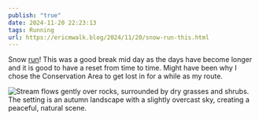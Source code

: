 ```yaml
---
publish: "true"
date: 2024-11-20 22:23:13
tags: Running
url: https://ericmwalk.blog/2024/11/20/snow-run-this.html
---
```


Snow [run](https://strava.com/activities/12947905285)! This was a good break mid day as the days have become longer and it is good to have a reset from time to time. Might have been why I chose the Conservation Area to get lost in for a while as my route.

![Stream flows gently over rocks, surrounded by dry grasses and shrubs. The setting is an autumn landscape with a slightly overcast sky, creating a peaceful, natural scene.](https://ericmwalk.blog/uploads/2024/img-0880.jpeg)